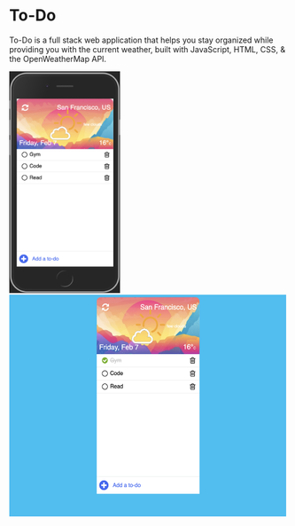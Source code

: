 # To-Do

To-Do is a full stack web application that helps you stay organized while providing you with the current weather, built with JavaScript, HTML, CSS, & the OpenWeatherMap API.

<span>

<img src='Mobile_view.png' width='200' height='400' >

<img src='Desktop_view.png' width='500' height='400' >

</span>